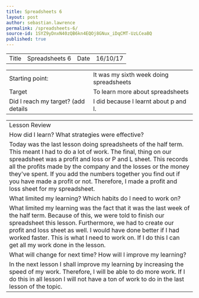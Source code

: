 ```yaml
---
title: Spreadsheets 6
layout: post
author: sebastian.lawrence
permalink: /spreadsheets-6/
source-id: 1SYZ9yDnxN40zQB6kn4EQOj8GNux_iDqCMT-UzLCeaBQ
published: true
---
```

<table>
  <tr>
    <td>Title</td>
    <td>Spreadsheets 6</td>
    <td>Date</td>
    <td>16/10/17</td>
  </tr>
</table>


<table>
  <tr>
    <td>Starting point:</td>
    <td>It was my sixth week doing spreadsheets </td>
  </tr>
  <tr>
    <td>Target </td>
    <td>To learn more about spreadsheets</td>
  </tr>
  <tr>
    <td>Did I reach my target?
(add details </td>
    <td>I did because I learnt about p and l.</td>
  </tr>
</table>


<table>
  <tr>
    <td>Lesson Review</td>
  </tr>
  <tr>
    <td>How did I learn? What strategies were effective?</td>
  </tr>
  <tr>
    <td>Today was the last lesson doing spreadsheets of the half term. This meant I had to do a lot of work. The final, thing on our spreadsheet was a profit and loss or P and L sheet. This records all the profits made by the company and the losses or the money they've spent. If you add the numbers together you find out if you have made a profit or not. Therefore, I made a profit and loss sheet for my spreadsheet.</td>
  </tr>
  <tr>
    <td>What limited my learning? Which habits do I need to work on?</td>
  </tr>
  <tr>
    <td>What limited my learning was the fact that it was the last week of the half term. Because of this, we were told to finish our spreadsheet this lesson. Furthermore, we had to create our profit and loss sheet as well. I would have done better if I had worked faster. This is what I need to work on. If I do this I can get all my work done in the lesson.</td>
  </tr>
  <tr>
    <td>What will change for next time? How will I improve my learning?</td>
  </tr>
  <tr>
    <td>In the next lesson I shall improve my learning by increasing the speed of my work. Therefore, I will be able to do more work. If I do this in all lesson I will not have a ton of work to do in the last lesson of the topic.</td>
  </tr>
</table>



